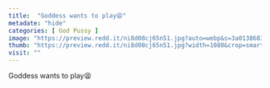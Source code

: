 ```yaml
---
title:  "Goddess wants to play😫"
metadate: "hide"
categories: [ God Pussy ]
image: "https://preview.redd.it/ni8d08cj65n51.jpg?auto=webp&s=3a0138683efc23f90b4eda37dafbb6478a6fe36b"
thumb: "https://preview.redd.it/ni8d08cj65n51.jpg?width=1080&crop=smart&auto=webp&s=36efaef7030fb808edebc2a19e60837e867684cc"
visit: ""
---
```

Goddess wants to play😫
